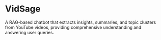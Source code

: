 # VidSage
A RAG-based chatbot that extracts insights, summaries, and topic clusters from YouTube videos, providing comprehensive understanding and answering user queries.
